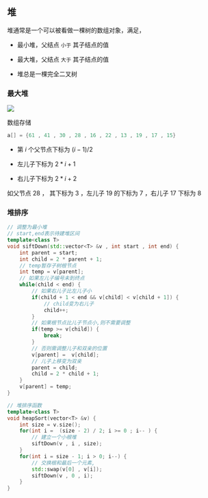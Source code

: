 <!--
 * @Description: 
 * @Version: 1.0
 * @Author: DaLao
 * @Email: dalao_li@163.com
 * @Date: 2021-12-06 21:07:46
 * @LastEditors: DaLao
 * @LastEditTime: 2022-05-10 22:24:34
-->

## 堆


堆通常是一个可以被看做一棵树的数组对象，满足，

- 最小堆，父结点 `小于` 其子结点的值

- 最大堆，父结点 `大于` 其子结点的值

- 堆总是一棵完全二叉树



### 最大堆


![](https://cdn.hurra.ltd/img/2022-4-4-1233.svg)

数组存储

```c
a[] = {61 , 41 , 30 , 28 , 16 , 22 , 13 , 19 , 17 , 15}
```

- 第 $i$ 个父节点下标为 $(i - 1)/2$

- 左儿子下标为 $2 * i + 1$

- 右儿子下标为 $2 * i + 2$

如父节点 $28$ ， 其下标为 $3$ ，左儿子 $19$ 的下标为 $7$ ，右儿子 $17$ 下标为 $8$



### 堆排序


```c++
// 调整为最小堆
// start,end表示待建堆区间
template<class T>
void siftDown(std::vector<T> &v , int start , int end) {
    int parent = start;
    int child = 2 * parent + 1;
    // temp暂存子树根节点
    int temp = v[parent];
    // 如果左儿子编号未到终点
    while(child < end) {
        // 如果右儿子比左儿子小
        if(child + 1 < end && v[child] < v[child + 1]) {
            // child变为右儿子
            child++;
        }
        // 如果根节点比儿子节点小,则不需要调整
        if(temp >= v[child]) {
            break;
        }
        // 否则需调整儿子和双亲的位置
        v[parent] =  v[child];
        // 儿子上移变为双亲
        parent = child;
        child = 2 * child + 1;
    }
    v[parent] = temp;
}

// 堆排序函数
template<class T>
void heapSort(vector<T> &v) {
    int size = v.size();
    for(int i =  (size - 2) / 2; i >= 0 ; i-- ) {
        // 建立一个小根堆
        siftDown(v , i , size);
    }
    for(int i = size - 1; i > 0; i--) {
        // 交换根和最后一个元素,
        std::swap(v[0] , v[i]);
        siftDown(v , 0 , i);
    }
}
```